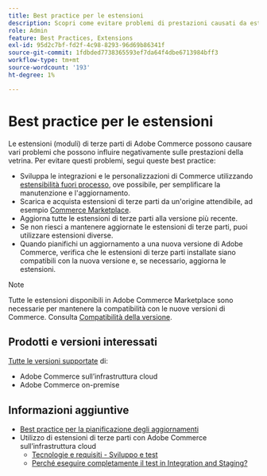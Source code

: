 ```yaml
---
title: Best practice per le estensioni
description: Scopri come evitare problemi di prestazioni causati da estensioni Adobe Commerce di terze parti.
role: Admin
feature: Best Practices, Extensions
exl-id: 95d2c7bf-fd2f-4c98-8293-96d69b86341f
source-git-commit: 1fdbded7738365593ef7da64f4dbe6713984bff3
workflow-type: tm+mt
source-wordcount: '193'
ht-degree: 1%

---
```


# Best practice per le estensioni

Le estensioni (moduli) di terze parti di Adobe Commerce possono causare vari problemi che possono influire negativamente sulle prestazioni della vetrina. Per evitare questi problemi, segui queste best practice:

- Sviluppa le integrazioni e le personalizzazioni di Commerce utilizzando [estensibilità fuori processo](https://developer.adobe.com/commerce/extensibility/), ove possibile, per semplificare la manutenzione e l&#39;aggiornamento.
- Scarica e acquista estensioni di terze parti da un&#39;origine attendibile, ad esempio [Commerce Marketplace](https://marketplace.magento.com/extensions.html).
- Aggiorna tutte le estensioni di terze parti alla versione più recente.
- Se non riesci a mantenere aggiornate le estensioni di terze parti, puoi utilizzare estensioni diverse.
- Quando pianifichi un aggiornamento a una nuova versione di Adobe Commerce, verifica che le estensioni di terze parti installate siano compatibili con la nuova versione e, se necessario, aggiorna le estensioni.

>[!NOTE]
>
> Tutte le estensioni disponibili in Adobe Commerce Marketplace sono necessarie per mantenere la compatibilità con le nuove versioni di Commerce. Consulta [Compatibilità della versione](https://developer.adobe.com/commerce/marketplace/guides/sellers/compatibility/releases/).

## Prodotti e versioni interessati

[Tutte le versioni supportate](../../../release/versions.md) di:

- Adobe Commerce sull’infrastruttura cloud
- Adobe Commerce on-premise

## Informazioni aggiuntive

- [Best practice per la pianificazione degli aggiornamenti](../../../upgrade/prepare/best-practices.md)
- Utilizzo di estensioni di terze parti con Adobe Commerce sull’infrastruttura cloud
   - [Tecnologie e requisiti - Sviluppo e test](https://experienceleague.adobe.com/en/docs/commerce-cloud-service/user-guide/develop/overview#cloud-req-devtest)
   - [Perché eseguire completamente il test in Integration and Staging?](https://experienceleague.adobe.com/en/docs/commerce-cloud-service/user-guide/launch/overview#why-test-fully-in-integration-staging-and-production)
